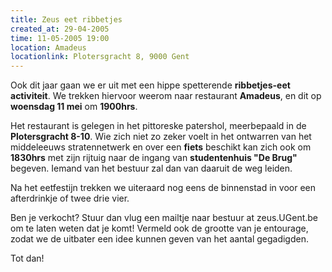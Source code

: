 ```yaml
---
title: Zeus eet ribbetjes
created_at: 29-04-2005
time: 11-05-2005 19:00
location: Amadeus
locationlink: Plotersgracht 8, 9000 Gent
---
```


Ook dit jaar gaan we er uit met een hippe spetterende **ribbetjes-eet activiteit**. We trekken hiervoor weerom naar restaurant **Amadeus**, en dit op **woensdag 11 mei** om **1900hrs**.

Het restaurant is gelegen in het pittoreske patershol, meerbepaald in de **Plotersgracht 8-10**. Wie zich niet zo zeker voelt in het ontwarren van het middeleeuws stratennetwerk en over een **fiets** beschikt kan zich ook om **1830hrs** met zijn rijtuig naar de ingang van **studentenhuis "De Brug"** begeven. Iemand van het bestuur zal dan van daaruit de weg leiden.

Na het eetfestijn trekken we uiteraard nog eens de binnenstad in voor een afterdrinkje of twee drie vier.

Ben je verkocht? Stuur dan vlug een mailtje naar bestuur at zeus.UGent.be om te laten weten dat je komt! Vermeld ook de grootte van je entourage, zodat we de uitbater een idee kunnen geven van het aantal gegadigden.

Tot dan!